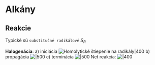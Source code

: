 # Alkány

## Reakcie
Typické sú `substitučné radikálové` $S_R$

**Halogenácia**:
a) iniciácia
![Homolytické štiepenie na radikály|400](chlorinácia-iniciácia-alkány.png)
b) propagácia
![|500](chlorinácia-propagácia-reakcia.png)
c) terminácia
![|500](terminácia-halogenácia-reakcia.png)
Net reakcia:
![|400](reakcia-halogenacia-alkany.png)